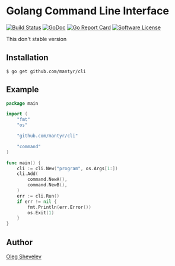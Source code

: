 # Golang Command Line Interface

[![Build Status](https://travis-ci.org/mantyr/cli.svg?branch=master)](https://travis-ci.org/mantyr/cli)
[![GoDoc](https://godoc.org/github.com/mantyr/cli?status.png)](http://godoc.org/github.com/mantyr/cli)
[![Go Report Card](https://goreportcard.com/badge/github.com/mantyr/cli?v=4)][goreport]
[![Software License](https://img.shields.io/badge/license-MIT-brightgreen.svg)](LICENSE.md)

This don't stable version

## Installation

	$ go get github.com/mantyr/cli

## Example

```GO
package main

import (
	"fmt"
	"os"

	"github.com/mantyr/cli"

	"command"
)

func main() {
	cli := cli.New("program", os.Args[1:])
	cli.Add(
		command.NewA(),
		command.NewB(),
	)
	err := cli.Run()
	if err != nil {
		fmt.Println(err.Error())
		os.Exit(1)
	}
}
```

## Author

[Oleg Shevelev][mantyr]

[mantyr]: https://github.com/mantyr

[build_status]: https://travis-ci.org/mantyr/cli
[godoc]:        http://godoc.org/github.com/mantyr/cli
[goreport]:     https://goreportcard.com/report/github.com/mantyr/cli
